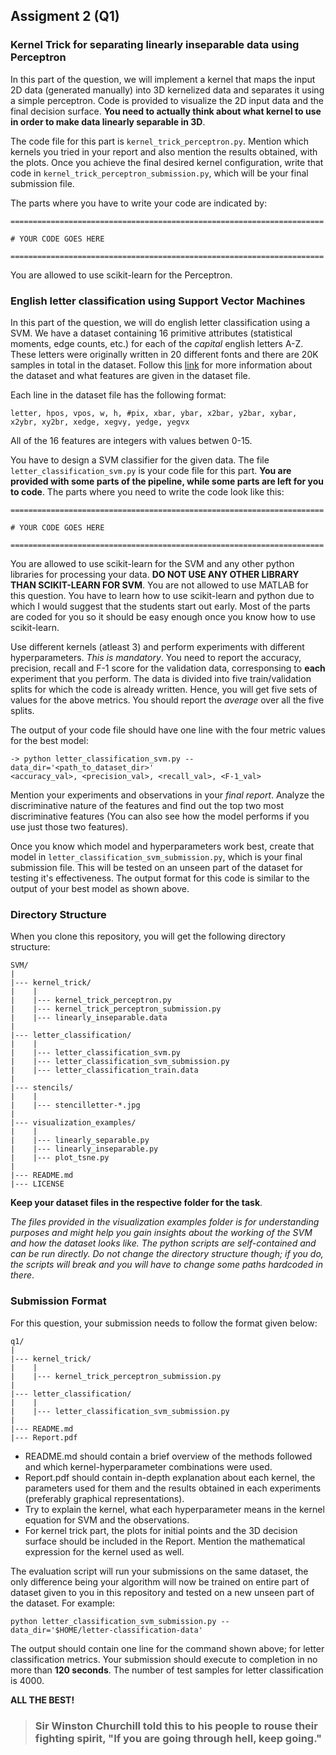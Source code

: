 ## Assigment 2 (Q1)

### Kernel Trick for separating linearly inseparable data using Perceptron

In this part of the question, we will implement a kernel that maps the input 2D data (generated manually)
into 3D kernelized data and separates it using a simple perceptron. Code is provided to visualize the 2D
input data and the final decision surface.
__You need to actually think about what kernel to use in order to make data linearly separable in 3D__.

The code file for this part is `kernel_trick_perceptron.py`. Mention which kernels you tried in your report
and also mention the results obtained, with the plots. Once you achieve the final desired kernel configuration,
write that code in `kernel_trick_perceptron_submission.py`, which will be your final submission file.

The parts where you have to write your code are indicated by:

```
======================================================================

# YOUR CODE GOES HERE

======================================================================
```

You are allowed to use scikit-learn for the Perceptron.


### English letter classification using Support Vector Machines

In this part of the question, we will do english letter classification using a SVM.
We have a dataset containing 16 primitive attributes (statistical moments, edge counts, etc.)
for each of the _capital_ english letters A-Z. These letters were originally written in 20
different fonts and there are 20K samples in total in the dataset.
Follow this [link](https://archive.ics.uci.edu/ml/datasets/letter+recognition) for more information
about the dataset and what features are given in the dataset file.

Each line in the dataset file has the following format:
```
letter, hpos, vpos, w, h, #pix, xbar, ybar, x2bar, y2bar, xybar, x2ybr, xy2br, xedge, xegvy, yedge, yegvx
```
All of the 16 features are integers with values betwen 0-15.

You have to design a SVM classifier for the given data. The file `letter_classification_svm.py` is your code
file for this part. __You are provided with some parts of the pipeline, while some parts are left for you to
code__. The parts where you need to write the code look like this:

```
======================================================================

# YOUR CODE GOES HERE

======================================================================
```

You are allowed to use scikit-learn for the SVM and any other python libraries for processing your data.
__DO NOT USE ANY OTHER LIBRARY THAN SCIKIT-LEARN FOR SVM__. You are not allowed to use MATLAB for this
question. You have to learn how to use scikit-learn and python due to which I would suggest that the students
start out early. Most of the parts are coded for you so it should be easy enough once you know how to use
scikit-learn.

Use different kernels (atleast 3) and perform experiments with different hyperparameters. _This is mandatory_.
You need to report the accuracy, precision, recall and F-1 score for the validation data, corresponsing to __each__
experiment that you perform. The data is divided into five train/validation splits for which the code is already written.
Hence, you will get five sets of values for the above metrics. You should report the _average_ over all the five splits.

The output of your code file should have one line with the four metric values for the best model:
```
-> python letter_classification_svm.py --data_dir='<path_to_dataset_dir>'
<accuracy_val>, <precision_val>, <recall_val>, <F-1_val>
```
Mention your experiments and observations in your _final report_. Analyze the discriminative nature of the features and
find out the top two most discriminative features (You can also see how the model performs if you use just those two
features).

Once you know which model and hyperparameters work best, create that model in `letter_classification_svm_submission.py`,
which is your final submission file. This will be tested on an unseen part of the dataset for testing it's effectiveness.
The output format for this code is similar to the output of your best model as shown above.

### Directory Structure

When you clone this repository, you will get the following directory structure:

```
SVM/
|
|--- kernel_trick/
|    |
|    |--- kernel_trick_perceptron.py
|    |--- kernel_trick_perceptron_submission.py
|    |--- linearly_inseparable.data
|
|--- letter_classification/
|    |
|    |--- letter_classification_svm.py
|    |--- letter_classification_svm_submission.py
|    |--- letter_classification_train.data
|    
|--- stencils/
|    |
|    |--- stencilletter-*.jpg
|    
|--- visualization_examples/
|    |
|    |--- linearly_separable.py
|    |--- linearly_inseparable.py
|    |--- plot_tsne.py
|    
|--- README.md
|--- LICENSE

```

__Keep your dataset files in the respective folder for the task__.

_The files provided in the visualization examples folder is for understanding purposes and might help you gain insights about
the working of the SVM and how the dataset looks like. The python scripts are self-contained and can be run directly. Do not
change the directory structure though; if you do, the scripts will break and you will have to change some paths hardcoded in
there_.

### Submission Format

For this question, your submission needs to follow the format given below:

```
q1/
|
|--- kernel_trick/
|    |
|    |--- kernel_trick_perceptron_submission.py
|
|--- letter_classification/
|    |
|    |--- letter_classification_svm_submission.py
|    
|--- README.md
|--- Report.pdf

```

* README.md should contain a brief overview of the methods followed and which kernel-hyperparameter combinations were used.
* Report.pdf should contain in-depth explanation about each kernel, the parameters used for them and the results obtained in each experiments (preferably graphical representations).
* Try to explain the kernel, what each hyperparameter means in the kernel equation for SVM and the observations.
* For kernel trick part, the plots for initial points and the 3D decision surface should be included in the Report. Mention the mathematical expression for the kernel used as well.

The evaluation script will run your submissions on the same dataset, the only difference being your algorithm will now be trained on entire part of dataset given to you in this repository and tested on a new unseen part of the dataset.
For example:

```
python letter_classification_svm_submission.py --data_dir='$HOME/letter-classification-data'
```

The output should contain one line for the command shown above; for letter classification metrics.
Your submission should execute to completion in no more than __120 seconds__. The number of test samples for letter classification is 4000.

__ALL THE BEST!__


> ### Sir Winston Churchill told this to his people to rouse their fighting spirit, "If you are going through hell, keep going."
